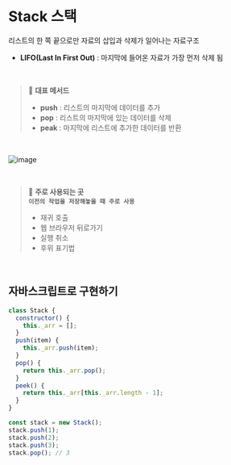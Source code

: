 # Stack 스택
리스트의 한 쪽 끝으로만 자료의 삽입과 삭제가 일어나는 자료구조
- **LIFO(Last In First Out)** : 마지막에 들어온 자료가 가장 먼저 삭제 됨

<br />

> 📌 **대표 메서드**
> - **push** : 리스트의 마지막에 데이터를 추가
> - **pop** : 리스트의 마지막에 있는 데이터를 삭제
> - **peak** : 마지막에 리스트에 추가한 데이터를 반환

<br />

![image](https://user-images.githubusercontent.com/44824456/169272282-97b19d14-38e2-433e-8b9c-e6ff13abccae.png)

<br />


> 📌 **주로 사용되는 곳**     
> **`이전의 작업을 저장해놓을 때 주로 사용`**
> - 재귀 호출
> - 웹 브라우저 뒤로가기
> - 실행 취소
> - 후위 표기법

<br />


## 자바스크립트로 구현하기
```javascript
class Stack {
  constructor() {
    this._arr = [];
  }
  push(item) {
    this._arr.push(item);
  }
  pop() {
    return this._arr.pop();
  }
  peek() {
    return this._arr[this._arr.length - 1];
  }
}

const stack = new Stack();
stack.push(1);
stack.push(2);
stack.push(3);
stack.pop(); // 3
```
